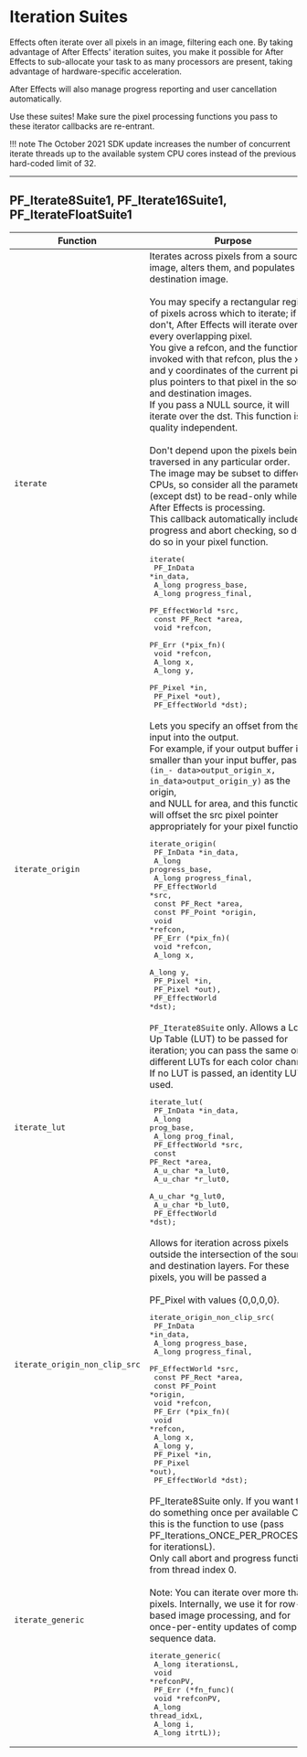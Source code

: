 # Iteration Suites

Effects often iterate over all pixels in an image, filtering each one. By taking advantage of After Effects' iteration suites, you make it possible for After Effects to sub-allocate your task to as many processors are present, taking advantage of hardware-specific acceleration.

After Effects will also manage progress reporting and user cancellation automatically.

Use these suites! Make sure the pixel processing functions you pass to these iterator callbacks are re-entrant.

!!! note
    The October 2021 SDK update increases the number of concurrent iterate threads up to the available system CPU cores instead of the previous hard-coded limit of 32.

---

## PF_Iterate8Suite1, PF_Iterate16Suite1, PF_IterateFloatSuite1

| Function                  | Purpose                                                                                                                                                                                                                                                                                                                                                                                                                                                                                                                                                                                                                                                                                                                                                                                                                                                                                                                                                                                                                                                                                                                                                                                                                                                                                                      |
|-------------------------------|------------------------------------------------------------------------------------------------------------------------------------------------------------------------------------------------------------------------------------------------------------------------------------------------------------------------------------------------------------------------------------------------------------------------------------------------------------------------------------------------------------------------------------------------------------------------------------------------------------------------------------------------------------------------------------------------------------------------------------------------------------------------------------------------------------------------------------------------------------------------------------------------------------------------------------------------------------------------------------------------------------------------------------------------------------------------------------------------------------------------------------------------------------------------------------------------------------------------------------------------------------------------------------------------------------------|
| `iterate`                     | Iterates across pixels from a source image, alters them, and populates a destination image.<br/><br/>You may specify a rectangular region of pixels across which to iterate; if you don't, After Effects will iterate over every overlapping pixel.<br/>You give a refcon, and the function is invoked with that refcon, plus the x and y coordinates of the current pixel, plus pointers to that pixel in the source and destination images.<br/>If you pass a NULL source, it will iterate over the dst. This function is quality independent.<br/><br/>Don't depend upon the pixels being traversed in any particular order.<br/>The image may be subset to different CPUs, so consider all the parameters (except dst) to be read-only while After Effects is processing.<br/>This callback automatically includes progress and abort checking, so don't do so in your pixel function.<br/><pre>iterate(<br/>  PF_InData       \*in_data,<br/>  A_long          progress_base,<br/>  A_long          progress_final,<br/>  PF_EffectWorld  \*src,<br/>  const PF_Rect   \*area,<br/>  void            \*refcon,<br/>  PF_Err (*pix_fn)(<br/>    void      \*refcon,<br/>    A_long    x,<br/>    A_long    y,<br/>    PF_Pixel  \*in,<br/>    PF_Pixel  \*out),<br/>  PF_EffectWorld  \*dst);</pre> |
| `iterate_origin`              | Lets you specify an offset from the input into the output.<br/>For example, if your output buffer is smaller than your input buffer, pass `(in_- data>output_origin_x, in_data>output_origin_y)` as the origin,<br/>and NULL for area, and this function will offset the src pixel pointer appropriately for your pixel function.<br/><pre>iterate_origin(<br/>  PF_InData       \*in_data,<br/>  A_long          progress_base,<br/>  A_long          progress_final,<br/>  PF_EffectWorld  \*src,<br/>  const PF_Rect   \*area,<br/>  const PF_Point  \*origin,<br/>  void            \*refcon,<br/>  PF_Err (*pix_fn)(<br/>    void      \*refcon,<br/>    A_long    x,<br/>    A_long    y,<br/>    PF_Pixel  \*in,<br/>    PF_Pixel  \*out),<br/>  PF_EffectWorld  \*dst);</pre>                                                                                                                                                                                                                                                                                                                                                                                                                                                                                                                    |
| `iterate_lut`                 | `PF_Iterate8Suite` only. Allows a Look-Up Table (LUT) to be passed for iteration; you can pass the same or different LUTs for each color channel.<br/>If no LUT is passed, an identity LUT is used.<br/><pre>iterate_lut(<br/>  PF_InData       \*in_data,<br/>  A_long          prog_base,<br/>  A_long          prog_final,<br/>  PF_EffectWorld  \*src,<br/>  const PF_Rect   \*area,<br/>  A_u_char        \*a_lut0,<br/>  A_u_char        \*r_lut0,<br/>  A_u_char        \*g_lut0,<br/>  A_u_char        \*b_lut0,<br/>  PF_EffectWorld  \*dst);</pre>                                                                                                                                                                                                                                                                                                                                                                                                                                                                                                                                                                                                                                                                                                                                            |
| `iterate_origin_non_clip_src` | Allows for iteration across pixels outside the intersection of the source and destination layers. For these pixels, you will be passed a<br/><br/>PF_Pixel with values {0,0,0,0}.<br/><pre>iterate_origin_non_clip_src(<br/>  PF_InData       \*in_data,<br/>  A_long          progress_base,<br/>  A_long          progress_final,<br/>  PF_EffectWorld  \*src,<br/>  const PF_Rect   \*area,<br/>  const PF_Point  \*origin,<br/>  void            \*refcon,<br/>  PF_Err (*pix_fn)(<br/>    void      \*refcon,<br/>    A_long    x,<br/>    A_long    y,<br/>    PF_Pixel  \*in,<br/>    PF_Pixel  \*out),<br/>  PF_EffectWorld  \*dst);</pre>                                                                                                                                                                                                                                                                                                                                                                                                                                                                                                                                                                                                                                                       |
| `iterate_generic`             | PF_Iterate8Suite only. If you want to do something once per available CPU, this is the function to use (pass PF_Iterations_ONCE_PER_PROCESSOR for iterationsL).<br/>Only call abort and progress functions from thread index 0.<br/><br/>Note: You can iterate over more than pixels. Internally, we use it for row-based image processing, and for once-per-entity updates of complex sequence data.<br/><pre>iterate_generic(<br/>  A_long iterationsL,<br/>  void   \*refconPV,<br/>  PF_Err (*fn_func)(<br/>    void    \*refconPV,<br/>    A_long  thread_idxL,<br/>    A_long  i,<br/>    A_long  itrtL));</pre>                                                                                                                                                                                                                                                                                                                                                                                                                                                                                                                                                                                                                                                                            |
